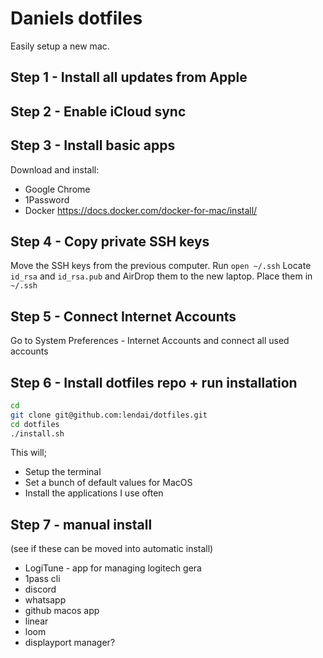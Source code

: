 # Daniels dotfiles

Easily setup a new mac.

## Step 1 - Install all updates from Apple

## Step 2 - Enable iCloud sync

## Step 3 - Install basic apps

Download and install:

- Google Chrome
- 1Password
- Docker https://docs.docker.com/docker-for-mac/install/

## Step 4 - Copy private SSH keys

Move the SSH keys from the previous computer. Run `open ~/.ssh`
Locate `id_rsa` and `id_rsa.pub` and AirDrop them to the new laptop.
Place them in `~/.ssh`

## Step 5 - Connect Internet Accounts

Go to System Preferences - Internet Accounts and connect all used accounts

## Step 6 - Install dotfiles repo + run installation

```sh
cd
git clone git@github.com:lendai/dotfiles.git
cd dotfiles
./install.sh
```

This will;

- Setup the terminal
- Set a bunch of default values for MacOS
- Install the applications I use often

## Step 7 - manual install

(see if these can be moved into automatic install)

- LogiTune - app for managing logitech gera
- 1pass cli
- discord
- whatsapp
- github macos app
- linear
- loom
- displayport manager? 
